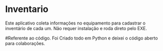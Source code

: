 # Inventario
Este aplicativo coleta informações no equipamento para cadastrar o inventário de cada um. 
Não requer instalação e roda direto pelo EXE.

#Referente ao código.
Foi Criado todo em Python e deixei o código aberto para colaborações.
